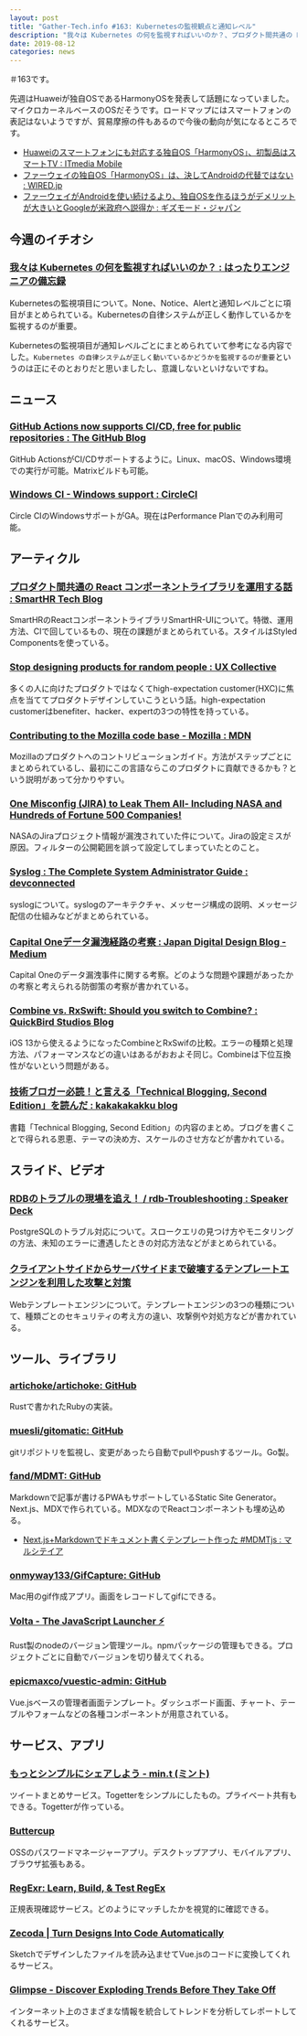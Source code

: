 ```yaml
---
layout: post
title: "Gather-Tech.info #163: Kubernetesの監視観点と通知レベル"
description: "我々は Kubernetes の何を監視すればいいのか？、プロダクト間共通の React コンポーネントライブラリを運用する話 など"
date: 2019-08-12
categories: news
---
```


＃163です。

先週はHuaweiが独自OSであるHarmonyOSを発表して話題になっていました。マイクロカーネルベースのOSだそうです。ロードマップにはスマートフォンの表記はないようですが、貿易摩擦の件もあるので今後の動向が気になるところです。

- [Huaweiのスマートフォンにも対応する独自OS「HarmonyOS」、初製品はスマートTV : ITmedia Mobile](https://www.itmedia.co.jp/mobile/articles/1908/12/news014.html)
- [ファーウェイの独自OS「HarmonyOS」は、決してAndroidの代替ではない : WIRED.jp](https://wired.jp/2019/08/11/huawei-harmonyos-no-android-replacement/)
- [ファーウェイがAndroidを使い続けるより、独自OSを作るほうがデメリットが大きいとGoogleが米政府へ説得か : ギズモード・ジャパン](https://www.gizmodo.jp/2019/06/google-says-huawei-ban-threatens-us-national-security.html)

## 今週のイチオシ

### [我々は Kubernetes の何を監視すればいいのか？ : はったりエンジニアの備忘録](https://blog.manabusakai.com/2019/08/monitoring-kubernetes/)

Kubernetesの監視項目について。None、Notice、Alertと通知レベルごとに項目がまとめられている。Kubernetesの自律システムが正しく動作しているかを監視するのが重要。

Kubernetesの監視項目が通知レベルごとにまとめられていて参考になる内容でした。`Kubernetes の自律システムが正しく動いているかどうかを監視するのが重要`というのは正にそのとおりだと思いましたし、意識しないといけないですね。

## ニュース

### [GitHub Actions now supports CI/CD, free for public repositories : The GitHub Blog](https://github.blog/2019-08-08-github-actions-now-supports-ci-cd/)

GitHub ActionsがCI/CDサポートするように。Linux、macOS、Windows環境での実行が可能。Matrixビルドも可能。

### [Windows CI - Windows support : CircleCI](https://circleci.com/blog/windows-general-availability-announcement/)

Circle CIのWindowsサポートがGA。現在はPerformance Planでのみ利用可能。

## アーティクル

### [プロダクト間共通の React コンポーネントライブラリを運用する話 : SmartHR Tech Blog](https://tech.smarthr.jp/entry/2019/08/01/151100)

SmartHRのReactコンポーネントライブラリSmartHR-UIについて。特徴、運用方法、CIで回しているもの、現在の課題がまとめられている。スタイルはStyled Componentsを使っている。

### [Stop designing products for random people : UX Collective](https://uxdesign.cc/stop-designing-products-for-random-people-4734423cbfe6)

多くの人に向けたプロダクトではなくてhigh-expectation customer(HXC)に焦点を当ててプロダクトデザインしていこうという話。high-expectation customerはbenefiter、hacker、expertの3つの特性を持っている。

### [Contributing to the Mozilla code base - Mozilla : MDN](https://developer.mozilla.org/en-US/docs/Mozilla/Developer_guide/Introduction)

Mozillaのプロダクトへのコントリビューションガイド。方法がステップごとにまとめられているし、最初にこの言語ならこのプロダクトに貢献できるかも？という説明があって分かりやすい。

### [One Misconfig (JIRA) to Leak Them All- Including NASA and Hundreds of Fortune 500 Companies!](https://medium.com/@logicbomb_1/one-misconfig-jira-to-leak-them-all-including-nasa-and-hundreds-of-fortune-500-companies-a70957ef03c7)

NASAのJiraプロジェクト情報が漏洩されていた件について。Jiraの設定ミスが原因。フィルターの公開範囲を誤って設定してしまっていたとのこと。

### [Syslog : The Complete System Administrator Guide : devconnected](https://devconnected.com/syslog-the-complete-system-administrator-guide/)

syslogについて。syslogのアーキテクチャ、メッセージ構成の説明、メッセージ配信の仕組みなどがまとめられている。



### [Capital Oneデータ漏洩経路の考察 : Japan Digital Design Blog - Medium](https://medium.com/japan-d2/capital-one%E3%83%87%E3%83%BC%E3%82%BF%E6%BC%8F%E6%B4%A9%E7%B5%8C%E8%B7%AF%E3%81%AE%E8%80%83%E5%AF%9F-12151e8d776f)

Capital Oneのデータ漏洩事件に関する考察。どのような問題や課題があったかの考察と考えられる防御策の考察が書かれている。

### [Combine vs. RxSwift: Should you switch to Combine? : QuickBird Studios Blog](https://quickbirdstudios.com/blog/combine-vs-rxswift/)

iOS 13から使えるようになったCombineとRxSwifの比較。エラーの種類と処理方法、パフォーマンスなどの違いはあるがおおよそ同じ。Combineは下位互換性がないという問題がある。

### [技術ブロガー必読！と言える「Technical Blogging, Second Edition」を読んだ : kakakakakku blog](https://kakakakakku.hatenablog.com/entry/2019/08/07/231137)

書籍「Technical Blogging, Second Edition」の内容のまとめ。ブログを書くことで得られる恩恵、テーマの決め方、スケールのさせ方などが書かれている。

## スライド、ビデオ

### [RDBのトラブルの現場を追え！ / rdb-Troubleshooting : Speaker Deck](https://speakerdeck.com/soudai/rdb-troubleshooting)

PostgreSQLのトラブル対応について。スロークエリの見つけ方やモニタリングの方法、未知のエラーに遭遇したときの対応方法などがまとめられている。

### [クライアントサイドからサーバサイドまで破壊するテンプレートエンジンを利用した攻撃と対策](https://azu.github.io/slide/2019/template-engine/template-engine-security.html)

Webテンプレートエンジンについて。テンプレートエンジンの3つの種類について、種類ごとのセキュリティの考え方の違い、攻撃例や対処方などが書かれている。

## ツール、ライブラリ

### [artichoke/artichoke: GitHub](https://github.com/artichoke/artichoke)

Rustで書かれたRubyの実装。

### [muesli/gitomatic: GitHub](https://github.com/muesli/gitomatic)

gitリポジトリを監視し、変更があったら自動でpullやpushするツール。Go製。

### [fand/MDMT: GitHub](https://github.com/fand/MDMT)

Markdownで記事が書けるPWAもサポートしているStatic Site Generator。Next.js、MDXで作られている。MDXなのでReactコンポーネントも埋め込める。

- [Next.js+Markdownでドキュメント書くテンプレート作った #MDMTjs : マルシテイア](https://blog.gmork.in/entry/mdmt)

### [onmyway133/GifCapture: GitHub](https://github.com/onmyway133/GifCapture)

Mac用のgif作成アプリ。画面をレコードしてgifにできる。

### [Volta - The JavaScript Launcher ⚡](https://volta.sh/)

Rust製のnodeのバージョン管理ツール。npmパッケージの管理もできる。プロジェクトごとに自動でバージョンを切り替えてくれる。

### [epicmaxco/vuestic-admin: GitHub](https://github.com/epicmaxco/vuestic-admin)

Vue.jsベースの管理者画面テンプレート。ダッシュボード画面、チャート、テーブルやフォームなどの各種コンポーネントが用意されている。

## サービス、アプリ

### [もっとシンプルにシェアしよう - min.t (ミント)](https://min.togetter.com/)

ツイートまとめサービス。Togetterをシンプルにしたもの。プライベート共有もできる。Togetterが作っている。

### [Buttercup](https://buttercup.pw/)

OSSのパスワードマネージャーアプリ。デスクトップアプリ、モバイルアプリ、ブラウザ拡張もある。

### [RegExr: Learn, Build, & Test RegEx](https://regexr.com/)

正規表現確認サービス。どのようにマッチしたかを視覚的に確認できる。

### [Zecoda | Turn Designs Into Code Automatically](https://zecoda.com/)

Sketchでデザインしたファイルを読み込ませてVue.jsのコードに変換してくれるサービス。

### [Glimpse - Discover Exploding Trends Before They Take Off](https://meetglimpse.com/)

インターネット上のさまざまな情報を統合してトレンドを分析してレポートしてくれるサービス。
